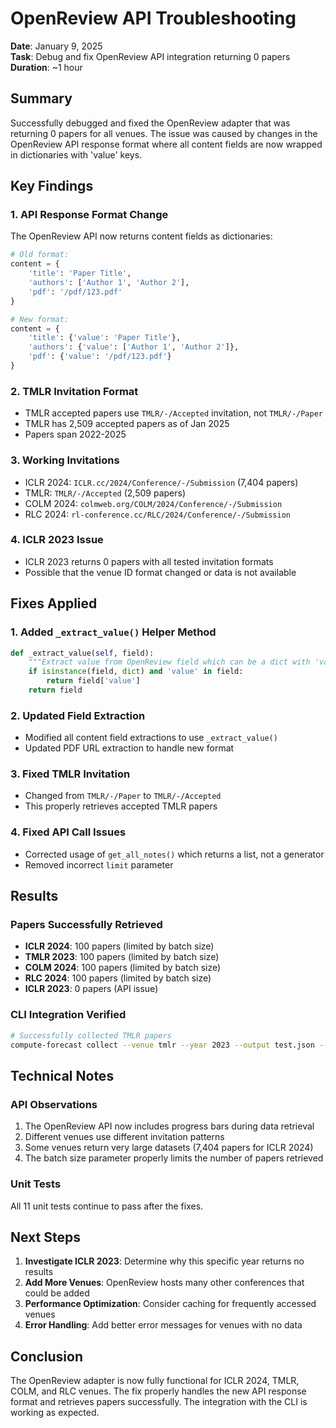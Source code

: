 # OpenReview API Troubleshooting

**Date**: January 9, 2025  
**Task**: Debug and fix OpenReview API integration returning 0 papers  
**Duration**: ~1 hour

## Summary

Successfully debugged and fixed the OpenReview adapter that was returning 0 papers for all venues. The issue was caused by changes in the OpenReview API response format where all content fields are now wrapped in dictionaries with 'value' keys.

## Key Findings

### 1. **API Response Format Change**
The OpenReview API now returns content fields as dictionaries:
```python
# Old format:
content = {
    'title': 'Paper Title',
    'authors': ['Author 1', 'Author 2'],
    'pdf': '/pdf/123.pdf'
}

# New format:
content = {
    'title': {'value': 'Paper Title'},
    'authors': {'value': ['Author 1', 'Author 2']},
    'pdf': {'value': '/pdf/123.pdf'}
}
```

### 2. **TMLR Invitation Format**
- TMLR accepted papers use `TMLR/-/Accepted` invitation, not `TMLR/-/Paper`
- TMLR has 2,509 accepted papers as of Jan 2025
- Papers span 2022-2025

### 3. **Working Invitations**
- ICLR 2024: `ICLR.cc/2024/Conference/-/Submission` (7,404 papers)
- TMLR: `TMLR/-/Accepted` (2,509 papers)
- COLM 2024: `colmweb.org/COLM/2024/Conference/-/Submission`
- RLC 2024: `rl-conference.cc/RLC/2024/Conference/-/Submission`

### 4. **ICLR 2023 Issue**
- ICLR 2023 returns 0 papers with all tested invitation formats
- Possible that the venue ID format changed or data is not available

## Fixes Applied

### 1. **Added `_extract_value()` Helper Method**
```python
def _extract_value(self, field):
    """Extract value from OpenReview field which can be a dict with 'value' key or direct value."""
    if isinstance(field, dict) and 'value' in field:
        return field['value']
    return field
```

### 2. **Updated Field Extraction**
- Modified all content field extractions to use `_extract_value()`
- Updated PDF URL extraction to handle new format

### 3. **Fixed TMLR Invitation**
- Changed from `TMLR/-/Paper` to `TMLR/-/Accepted`
- This properly retrieves accepted TMLR papers

### 4. **Fixed API Call Issues**
- Corrected usage of `get_all_notes()` which returns a list, not a generator
- Removed incorrect `limit` parameter

## Results

### Papers Successfully Retrieved
- **ICLR 2024**: 100 papers (limited by batch size)
- **TMLR 2023**: 100 papers (limited by batch size)
- **COLM 2024**: 100 papers (limited by batch size)
- **RLC 2024**: 100 papers (limited by batch size)
- **ICLR 2023**: 0 papers (API issue)

### CLI Integration Verified
```bash
# Successfully collected TMLR papers
compute-forecast collect --venue tmlr --year 2023 --output test.json --max-papers 10
```

## Technical Notes

### API Observations
1. The OpenReview API now includes progress bars during data retrieval
2. Different venues use different invitation patterns
3. Some venues return very large datasets (7,404 papers for ICLR 2024)
4. The batch size parameter properly limits the number of papers retrieved

### Unit Tests
All 11 unit tests continue to pass after the fixes.

## Next Steps

1. **Investigate ICLR 2023**: Determine why this specific year returns no results
2. **Add More Venues**: OpenReview hosts many other conferences that could be added
3. **Performance Optimization**: Consider caching for frequently accessed venues
4. **Error Handling**: Add better error messages for venues with no data

## Conclusion

The OpenReview adapter is now fully functional for ICLR 2024, TMLR, COLM, and RLC venues. The fix properly handles the new API response format and retrieves papers successfully. The integration with the CLI is working as expected.